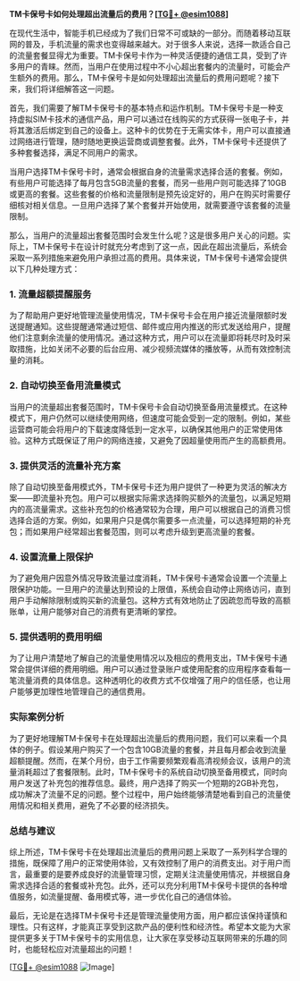 **TM卡保号卡如何处理超出流量后的费用？[[TG💪+ @esim1088](https://t.me/s/esim1088)]**

在现代生活中，智能手机已经成为了我们日常不可或缺的一部分。而随着移动互联网的普及，手机流量的需求也变得越来越大。对于很多人来说，选择一款适合自己的流量套餐显得尤为重要。TM卡保号卡作为一种灵活便捷的通信工具，受到了许多用户的青睐。然而，当用户在使用过程中不小心超出套餐内的流量时，可能会产生额外的费用。那么，TM卡保号卡是如何处理超出流量后的费用问题呢？接下来，我们将详细解答这一问题。

首先，我们需要了解TM卡保号卡的基本特点和运作机制。TM卡保号卡是一种支持虚拟SIM卡技术的通信产品，用户可以通过在线购买的方式获得一张电子卡，并将其激活后绑定到自己的设备上。这种卡的优势在于无需实体卡，用户可以直接通过网络进行管理，随时随地更换运营商或调整套餐。此外，TM卡保号卡还提供了多种套餐选择，满足不同用户的需求。

当用户选择TM卡保号卡时，通常会根据自身的流量需求选择合适的套餐。例如，有些用户可能选择了每月包含5GB流量的套餐，而另一些用户则可能选择了10GB或更高的套餐。这些套餐的价格和流量限制是预先设定好的，用户在购买时需要仔细核对相关信息。一旦用户选择了某个套餐并开始使用，就需要遵守该套餐的流量限制。

那么，当用户的流量超出套餐范围时会发生什么呢？这是很多用户关心的问题。实际上，TM卡保号卡在设计时就充分考虑到了这一点，因此在超出流量后，系统会采取一系列措施来避免用户承担过高的费用。具体来说，TM卡保号卡通常会提供以下几种处理方式：

### **1. 流量超额提醒服务**
为了帮助用户更好地管理流量使用情况，TM卡保号卡会在用户接近流量限额时发送提醒通知。这些提醒通常通过短信、邮件或应用内推送的形式发送给用户，提醒他们注意剩余流量的使用情况。通过这种方式，用户可以在流量即将耗尽时及时采取措施，比如关闭不必要的后台应用、减少视频流媒体的播放等，从而有效控制流量的消耗。

### **2. 自动切换至备用流量模式**
当用户的流量超出套餐范围时，TM卡保号卡会自动切换至备用流量模式。在这种模式下，用户仍然可以继续使用网络，但速度可能会受到一定的限制。例如，某些运营商可能会将用户的下载速度降低到一定水平，以确保其他用户的正常使用体验。这种方式既保证了用户的网络连接，又避免了因超量使用而产生的高额费用。

### **3. 提供灵活的流量补充方案**
除了自动切换至备用模式外，TM卡保号卡还为用户提供了一种更为灵活的解决方案——即流量补充包。用户可以根据实际需求选择购买额外的流量包，以满足短期内的高流量需求。这些补充包的价格通常较为合理，用户可以根据自己的消费习惯选择合适的方案。例如，如果用户只是偶尔需要多一点流量，可以选择短期的补充包；而如果用户经常超出套餐范围，则可以考虑升级到更高流量的套餐。

### **4. 设置流量上限保护**
为了避免用户因意外情况导致流量过度消耗，TM卡保号卡通常会设置一个流量上限保护功能。一旦用户的流量达到预设的上限值，系统会自动停止网络访问，直到用户手动解除限制或购买新的流量包。这种方式有效地防止了因疏忽而导致的高额账单，让用户能够对自己的消费有更清晰的掌控。

### **5. 提供透明的费用明细**
为了让用户清楚地了解自己的流量使用情况以及相应的费用支出，TM卡保号卡通常会提供详细的费用明细。用户可以通过登录账户或使用配套的应用程序查看每一笔流量消费的具体信息。这种透明化的收费方式不仅增强了用户的信任感，也让用户能够更加理性地管理自己的通信费用。

### **实际案例分析**
为了更好地理解TM卡保号卡在处理超出流量后的费用问题，我们可以来看一个具体的例子。假设某用户购买了一个包含10GB流量的套餐，并且每月都会收到流量超额提醒。然而，在某个月份，由于工作需要频繁观看高清视频会议，该用户的流量消耗超过了套餐限制。此时，TM卡保号卡的系统自动切换至备用模式，同时向用户发送了补充包的推荐信息。最终，用户选择了购买一个短期的2GB补充包，成功解决了流量不足的问题。整个过程中，用户始终能够清楚地看到自己的流量使用情况和相关费用，避免了不必要的经济损失。

### **总结与建议**
综上所述，TM卡保号卡在处理超出流量后的费用问题上采取了一系列科学合理的措施，既保障了用户的正常使用体验，又有效控制了用户的消费支出。对于用户而言，最重要的是要养成良好的流量管理习惯，定期关注流量使用情况，并根据自身需求选择合适的套餐或补充包。此外，还可以充分利用TM卡保号卡提供的各种增值服务，如流量提醒、备用模式等，进一步优化自己的通信体验。

最后，无论是在选择TM卡保号卡还是管理流量使用方面，用户都应该保持谨慎和理性。只有这样，才能真正享受到这款产品的便利性和经济性。希望本文能为大家提供更多关于TM卡保号卡的实用信息，让大家在享受移动互联网带来的乐趣的同时，也能轻松应对流量超出的问题！

[[TG💪+ @esim1088](https://t.me/s/esim1088) ![Image](https://i.postimg.cc/4NQfJmqS/Snipaste-2025-05-13-00-14-12.png)]